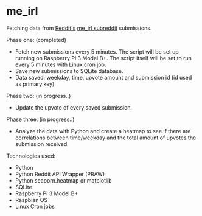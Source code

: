 # me_irl
Fetching data from [Reddit's](https://www.reddit.com/) [me_irl subreddit](https://www.reddit.com/r/me_irl/) submissions.

Phase one: (completed)
- Fetch new submissions every 5 minutes. The script will be set up running on Raspberry Pi 3 Model B+. The script itself will be set to run every 5 minutes with Linux cron job.
- Save new submissions to SQLite database.
- Data saved: weekday, time, upvote amount and submission id (id used as primary key)

Phase two: (in progress..)
- Update the upvote of every saved submission.

Phase three: (in progress..)
- Analyze the data with Python and create a heatmap to see if there are correlations between time/weekday and the total amount of upvotes the submission received.

Technologies used:
- Python
- Python Reddit API Wrapper (PRAW)
- Python seaborn.heatmap or matplotlib
- SQLite
- Raspberry Pi 3 Model B+
- Raspbian OS
- Linux Cron jobs
